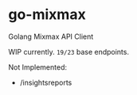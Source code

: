 # go-mixmax
Golang Mixmax API Client

WIP currently. `19/23` base endpoints.

Not Implemented:
* /insightsreports
